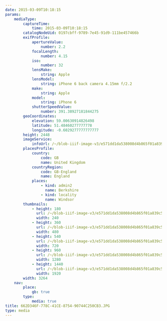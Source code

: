 ```yaml
---
date: 2015-03-09T10:18:15
params:
    mediaType:
        captureTime:
            time: 2015-03-09T10:18:15
        catalogNodeUid: 0197cbff-9789-7e45-91d9-111be457466b
        exifProfile:
            apertureValue:
                number: 2.2
            focalLength:
                number: 4.15
            iso:
                number: 32
            lensMake:
                string: Apple
            lensModel:
                string: iPhone 6 back camera 4.15mm f/2.2
            make:
                string: Apple
            model:
                string: iPhone 6
            shutterSpeedValue:
                number: 391.38927181844275
        geoCoordinates:
            elevation: 59.00630914826498
            latitude: 51.48460277777778
            longitude: -0.6029277777777777
        height: 2448
        imageService:
            infoUrl: /~/blob-iiif-image-v3/e571dd1da538008d4b865f01a839c5b64c79e39cd1585f357f7aa773d786e52a/info.json
        placesProfile:
            country:
                code: GB
                name: United Kingdom
            countryRegion:
                code: GB-England
                name: England
            places:
                - kind: admin2
                  name: Berkshire
                - kind: locality
                  name: Windsor
        thumbnails:
            - height: 180
              url: /~/blob-iiif-image-v3/e571dd1da538008d4b865f01a839c5b64c79e39cd1585f357f7aa773d786e52a/full/240%2C180/0/default.jpg
              width: 240
            - height: 360
              url: /~/blob-iiif-image-v3/e571dd1da538008d4b865f01a839c5b64c79e39cd1585f357f7aa773d786e52a/full/480%2C360/0/default.jpg
              width: 480
            - height: 540
              url: /~/blob-iiif-image-v3/e571dd1da538008d4b865f01a839c5b64c79e39cd1585f357f7aa773d786e52a/full/720%2C540/0/default.jpg
              width: 720
            - height: 960
              url: /~/blob-iiif-image-v3/e571dd1da538008d4b865f01a839c5b64c79e39cd1585f357f7aa773d786e52a/full/1280%2C960/0/default.jpg
              width: 1280
            - height: 1440
              url: /~/blob-iiif-image-v3/e571dd1da538008d4b865f01a839c5b64c79e39cd1585f357f7aa773d786e52a/full/1920%2C1440/0/default.jpg
              width: 1920
        width: 3264
    nav:
        place:
            gb: true
        type:
            media: true
title: 662D346F-778C-41CE-8754-90744C250CB3.JPG
type: media
---
```

